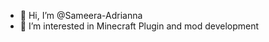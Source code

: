 - 👋 Hi, I’m @Sameera-Adrianna
- 👀 I’m interested in Minecraft Plugin and mod development


<!---
Sameera-Adrianna/Sameera-Adrianna is a ✨ special ✨ repository because its `README.md` (this file) appears on your GitHub profile.
You can click the Preview link to take a look at your changes.
--->
